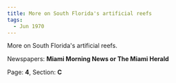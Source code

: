 ```yaml
---  
title: More on South Florida's artificial reefs  
tags:  
  - Jun 1970  
---  
```

  
More on South Florida's artificial reefs.  
  
Newspapers: **Miami Morning News or The Miami Herald**  
  
Page: **4**, Section: **C** 
